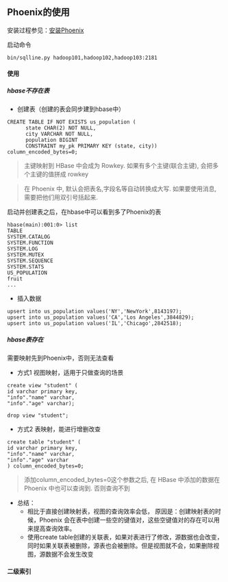 ## Phoenix的使用

安装过程参见：[安装Phoenix](../环境搭建/hbase/安装Phoenix.md)

启动命令
```
bin/sqlline.py hadoop101,hadoop102,hadoop103:2181
```

#### 使用
##### hbase不存在表
- 创建表（创建的表会同步建到hbase中）
```
CREATE TABLE IF NOT EXISTS us_population (
      state CHAR(2) NOT NULL,
      city VARCHAR NOT NULL,
      population BIGINT
      CONSTRAINT my_pk PRIMARY KEY (state, city))
column_encoded_bytes=0;
```
> 主键映射到 HBase 中会成为 Rowkey. 如果有多个主键(联合主键), 会把多个主键的值拼成 rowkey

> 在 Phoenix 中, 默认会把表名,字段名等自动转换成大写. 如果要使用消息, 需要把他们用双引号括起来.

启动并创建表之后，在hbase中可以看到多了Phoenix的表
```
hbase(main):001:0> list
TABLE                                                                                                                                      
SYSTEM.CATALOG                                                                                                                             
SYSTEM.FUNCTION                                                                                                                            
SYSTEM.LOG                                                                                                                                 
SYSTEM.MUTEX                                                                                                                               
SYSTEM.SEQUENCE                                                                                                                            
SYSTEM.STATS                                                                                                                               
US_POPULATION                                                                                                                              
fruit                
...
```

- 插入数据
```
upsert into us_population values('NY','NewYork',8143197);
upsert into us_population values('CA','Los Angeles',3844829);
upsert into us_population values('IL','Chicago',2842518);
```
##### hbase表存在
需要映射先到Phoenix中，否则无法查看
- 方式1 视图映射，适用于只做查询的场景
```
create view "student" (
id varchar primary key,
"info"."name" varchar,
"info"."age" varchar);

drop view "student";
```
- 方式2 表映射，能进行增删改查
```
create table "student" (
id varchar primary key,
"info"."name" varchar,
"info"."age" varchar
) column_encoded_bytes=0;
```
> 添加column_encoded_bytes=0这个参数之后, 在 HBase 中添加的数据在 Phoenix 中也可以查询到. 否则查询不到

- 总结：
    - 相比于直接创建映射表，视图的查询效率会低， 原因是：创建映射表的时候，Phoenix 会在表中创建一些空的键值对，这些空键值对的存在可以用来提高查询效率。
    - 使用create table创建的关联表，如果对表进行了修改，源数据也会改变，同时如果关联表被删除，源表也会被删除。但是视图就不会，如果删除视图，源数据不会发生改变

#### 二级索引